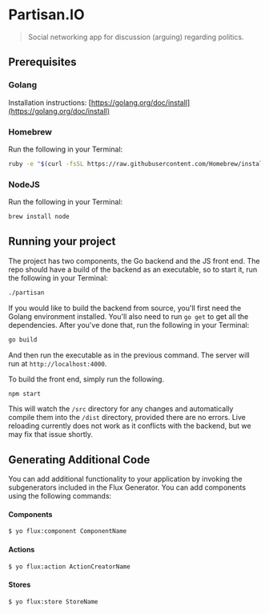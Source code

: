 # Partisan.IO

> Social networking app for discussion (arguing) regarding politics.

## Prerequisites

### Golang

Installation instructions: [https://golang.org/doc/install](https://golang.org/doc/install)

### Homebrew

Run the following in your Terminal:

```bash
ruby -e "$(curl -fsSL https://raw.githubusercontent.com/Homebrew/install/master/install)"
```

### NodeJS

Run the following in your Terminal:

```bash
brew install node
```

## Running your project

The project has two components, the Go backend and the JS front end. The repo should have a build of the backend as an executable, so to start it, run the following in your Terminal:

```bash
./partisan
```

If you would like to build the backend from source, you'll first need the Golang environment installed. You'll also need to run `go get` to get all the dependencies. After you've done that, run the following in your Terminal:

```bash
go build
```

And then run the executable as in the previous command. The server will run at `http://localhost:4000`.

To build the front end, simply run the following.

```bash
npm start
```

This will watch the `/src` directory for any changes and automatically compile them into the `/dist` directory, provided there are no errors. Live reloading currently does not work as it conflicts with the backend, but we may fix that issue shortly.


## Generating Additional Code

You can add additional functionality to your application by invoking the subgenerators included in the Flux Generator. You can add components using the following commands:

#### Components
```bash
$ yo flux:component ComponentName
```

#### Actions
```bash
$ yo flux:action ActionCreatorName
```

#### Stores
```bash
$ yo flux:store StoreName
```

